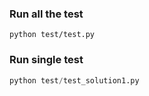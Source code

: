 
### Run all the test
```shell
python test/test.py
```

### Run single test
```python
python test/test_solution1.py
```
